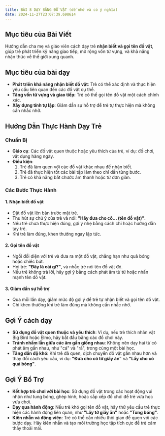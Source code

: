 ```yaml
---
title: BÀI 8 DẠY BẰNG ĐỒ VẬT (dễ nhớ và có ý nghĩa)
date: 2024-11-27T23:07:39.698614
---
```


## Mục tiêu của Bài Viết  

Hướng dẫn cha mẹ và giáo viên cách dạy trẻ **nhận biết và gọi tên đồ vật**, giúp trẻ phát triển kỹ năng giao tiếp, mở rộng vốn từ vựng, và khả năng nhận thức về thế giới xung quanh.  

## Mục tiêu của bài dạy  

- **Phát triển khả năng nhận biết đồ vật**: Trẻ có thể xác định và thực hiện yêu cầu liên quan đến các đồ vật cụ thể.  
- **Tăng vốn từ vựng và giao tiếp**: Trẻ có thể gọi tên đồ vật một cách chính xác.  
- **Xây dựng tính tự lập**: Giảm dần sự hỗ trợ để trẻ tự thực hiện mà không cần nhắc nhở.  

## Hướng Dẫn Thực Hành Dạy Trẻ  

### Chuẩn Bị  

- **Giáo cụ**: Các đồ vật quen thuộc hoặc yêu thích của trẻ, ví dụ: đồ chơi, vật dụng hàng ngày.  
- **Điều kiện**:  
  1. Trẻ đã làm quen với các đồ vật khác nhau để nhận biết.  
  2. Trẻ đã thực hiện tốt các bài tập làm theo chỉ dẫn từng bước.  
  3. Trẻ có khả năng bắt chước âm thanh hoặc từ đơn giản.  

### Các Bước Thực Hành  

#### 1. Nhận biết đồ vật  
- Đặt đồ vật lên bàn trước mặt trẻ.  
- Thu hút sự chú ý của trẻ và nói: **"Hãy đưa cho cô... (tên đồ vật)"**.  
- Nếu trẻ chưa thực hiện đúng, gợi ý nhẹ bằng cách chỉ hoặc hướng dẫn tay trẻ.  
- Khi trẻ làm đúng, khen thưởng ngay lập tức.  

#### 2. Gọi tên đồ vật  
- Ngồi đối diện với trẻ và đưa ra một đồ vật, chẳng hạn như quả bóng hoặc chiếc bút.  
- Hỏi trẻ: **"Đây là cái gì?"**, và nhắc trẻ nói tên đồ vật đó.  
- Nếu trẻ không trả lời, hãy gợi ý bằng cách phát âm từ từ hoặc nhấn mạnh tên đồ vật.  

#### 3. Giảm dần sự hỗ trợ  
- Qua mỗi lần dạy, giảm mức độ gợi ý để trẻ tự nhận biết và gọi tên đồ vật.  
- Chỉ khen thưởng khi trẻ làm đúng mà không cần nhắc nhở.  

## Gợi Ý cách dạy  

- **Sử dụng đồ vật quen thuộc và yêu thích**: Ví dụ, nếu trẻ thích nhân vật Big Bird hoặc Elmo, hãy bắt đầu bằng các đồ chơi này.  
- **Tránh nhầm lẫn giữa các âm gần giống nhau**: Không nên dạy hai từ có phát âm gần nhau, như "cá" và "rá", trong cùng một bài học.  
- **Tăng dần độ khó**: Khi trẻ đã quen, dịch chuyển đồ vật gần nhau hơn và thay đổi cách yêu cầu, ví dụ: **"Đưa cho cô tờ giấy ăn"** và **"Lấy cho cô quả bóng"**.  

## Gợi Ý Bổ Trợ  

- **Kết hợp trò chơi với bài học**: Sử dụng đồ vật trong các hoạt động vui nhộn như tung bóng, ghép hình, hoặc sắp xếp đồ chơi để trẻ vừa học vừa chơi.  
- **Dạy qua hành động**: Nếu trẻ khó gọi tên đồ vật, hãy thử yêu cầu trẻ thực hiện các hành động liên quan, như **"Lấy tờ giấy ăn"** hoặc **"Tung bóng"**.  
- **Kiên nhẫn và động viên**: Trẻ có thể cần nhiều thời gian để quen với các bước dạy. Hãy kiên nhẫn và tạo môi trường học tập tích cực để trẻ cảm thấy thoải mái.  



